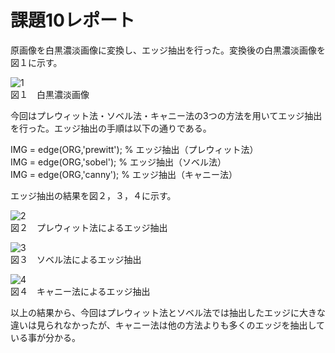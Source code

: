 # 課題10レポート

原画像を白黒濃淡画像に変換し、エッジ抽出を行った。変換後の白黒濃淡画像を図１に示す。

![1](https://user-images.githubusercontent.com/46117925/50545073-453a3080-0c4c-11e9-85e3-b537a26befa4.PNG)  
図１　白黒濃淡画像

今回はプレウィット法・ソベル法・キャニー法の3つの方法を用いてエッジ抽出を行った。エッジ抽出の手順は以下の通りである。

IMG = edge(ORG,'prewitt'); % エッジ抽出（プレウィット法）  
IMG = edge(ORG,'sobel'); % エッジ抽出（ソベル法）  
IMG = edge(ORG,'canny'); % エッジ抽出（キャニー法）  

エッジ抽出の結果を図２，３，４に示す。

![2](https://user-images.githubusercontent.com/46117925/50545075-479c8a80-0c4c-11e9-9584-8edd172be0c7.PNG)  
図２　プレウィット法によるエッジ抽出

![3](https://user-images.githubusercontent.com/46117925/50545076-49664e00-0c4c-11e9-94d2-65fab99f15d7.PNG)  
図３　ソベル法によるエッジ抽出

![4](https://user-images.githubusercontent.com/46117925/50545077-4bc8a800-0c4c-11e9-979d-0317c4546d43.PNG)  
図４　キャニー法によるエッジ抽出

以上の結果から、今回はプレウィット法とソベル法では抽出したエッジに大きな違いは見られなかったが、キャニー法は他の方法よりも多くのエッジを抽出している事が分かる。
